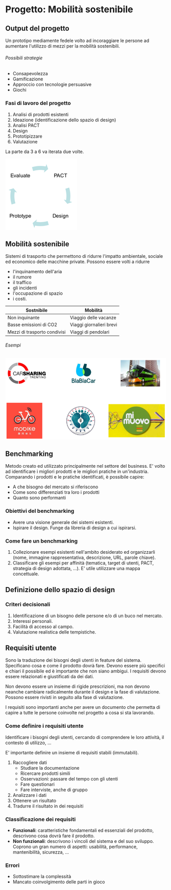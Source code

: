 # Progetto: Mobilità sostenibile

## Output del progetto
Un prototipo mediamente fedele volto ad incoraggiare le persone ad aumentare l'utilizzo di mezzi per la mobilità sostenibili.

###### Possibili strategie
- Consapevolezza
- Gamificazione
- Approccio con tecnologie persuasive
- Giochi

### Fasi di lavoro del progetto
1. Analisi di prodotti esistenti
2. Ideazione (identificazione dello spazio di design)
3. Analisi PACT
4. Design
5. Prototipizzare
6. Valutazione

La parte da 3 a 6 va iterata due volte.

![Iterazioni](img/iterazioni.png "Iterazioni")

## Mobilità sostenibile
Sistemi di trasporto che permettono di ridurre l'impatto ambientale, sociale ed economico delle macchine private. Possono essere volti a ridurre
- l'inquinamento dell'aria
- il rumore
- il traffico
- gli incidenti
- l'occupazione di spazio
- i costi.

Sostnibile | Mobilità
------------ | -------------
Non  inquinante | Viaggio delle vacanze
Basse emissioni di CO2 | Viaggi giornalieri brevi
Mezzi di trasporto condivisi | Viaggi di pendolari


###### Esempi

![Esempi](img/esempi.png "Esempi")

## Benchmarking
Metodo creato ed utilizzato principalmente nel settore del business. E' volto ad identificare i migliori prodotti e le migliori pratiche in un'industria. Comparando i prodotti e le pratiche identificati, è possibile capire:
- A che bisogno del mercato si riferiscono
- Come sono differenziati tra loro i prodotti
- Quanto sono performanti

### Obiettivi del benchmarking
- Avere una visione generale dei sistemi esistenti.
- Ispirare il design. Funge da libreria di design a cui ispirarsi.

### Come fare un benchmarking
1. Collezionare esempi esistenti nell'ambito desiderato ed organizzarli (nome, immagine rappresentativa, descrizione, URL, parole chiave).
2. Classificare gli esempi per affinità (tematica, target di utenti, PACT, strategia di design adottata, ...). E' utile utilizzare una mappa concettuale.

## Definizione dello spazio di design

### Criteri decisionali
1. Identificazione di un bisogno delle persone e/o di un buco nel mercato.
2. Interessi personali.
3. Facilità di accesso al campo.
4. Valutazione realistica delle tempistiche.


## Requisiti utente
Sono la traduzione dei bisogni degli utenti in feature del sistema. Specificano cosa e come il prodotto dovrà fare. Devono essere più specifici e chiari il possibile ed è importante che non siano ambigui.
I requisiti devono essere relazionati e giustificati da dei dati.

Non devono essere un insieme di rigide prescrizioni, ma non devono neanche cambiare radicalmente durante il design e la fase di valutazione. Possono essere rivisti in seguito alla fase di valutazione.

I requisiti sono importanti anche per avere un documento che permetta di capire a tutte le persone coinvolte nel progetto a cosa si sta lavorando.

### Come definire i requisiti utente
Identificare i bisogni degli utenti, cercando di comprendere le loro attività, il contesto di utilizzo, ...

E' importante definire un insieme di requisiti stabili (immutabili).

1. Raccogliere dati
    - Studiare la documentazione
    - Ricercare prodotti simili
    - Osservazioni: passare del tempo con gli utenti
    - Fare questionari
    - Fare interviste, anche di gruppo
2. Analizzare i dati
3. Ottenere un risultato
4. Tradurre il risultato in dei requisiti

### Classificazione dei requisiti
- **Funzionali**: caratteristiche fondamentali ed essenziali del prodotto, descrivono cosa dovrà fare il prodotto.
- **Non funzionali**: descrivono i vincoli del sistema e del suo sviluppo. Coprono un gran numero di aspetti: usabilità, performance, mantenibilità, sicurezza, ...

### Errori
- Sottostimare la complessità
- Mancato coinvolgimento delle parti in gioco